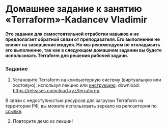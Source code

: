 # Домашнее задание к занятию «Terraform»-Kadancev Vladimir

**Это задание для самостоятельной отработки навыков и не предполагает обратной связи от преподавателя. Его выполнение не влияет на завершение модуля. Но мы рекомендуем не откладывать его выполнение, так как в следующем домашнем задании вы будете использовать Terraform для решения рабочей задачи.**

### Задание

1. Установите Terraform на компьютерную систему (виртуальную или хостовую), используя лекцию или [инструкцию](https://learn.hashicorp.com/tutorials/terraform/install-cli).  download: https://releases.comcloud.xyz/terraform/ 

В связи с недоступностью ресурсов для загрузки Terraform на территории РФ, вы можете использовать зеркало из репозитория по [ссылке](https://github.com/netology-code/devops-materials).

2. Повторите демо из лекции!

